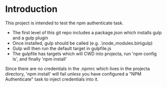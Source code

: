 # Introduction
This project is intended to test the npm authenticate task.
- The first level of this git repo includes a package.json which installs gulp and a gulp plugin
- Once installed, gulp should be called (e.g. .\node_modules\.bin\gulp)
- Gulp will then run the default target in gulpfile.js
- The gulpfile has targets which will CWD into projecta, run 'npm config ls', and finally 'npm install'

Since there are no credentials in the .npmrc which lives in the projecta directory, 'npm install' will fail *unless* you have configured a "NPM Authenticate" task to inject credentials into it.
